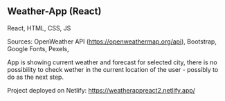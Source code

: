 ## Weather-App (React)

React, HTML, CSS, JS

Sources: OpenWeather API (https://openweathermap.org/api), Bootstrap, Google Fonts, Pexels,

App is showing current weather and forecast for selected city, there is no possibility to check wether in the current location of the user - possibly to do as the next step.

Project deployed on Netlify:
https://weatherappreact2.netlify.app/
